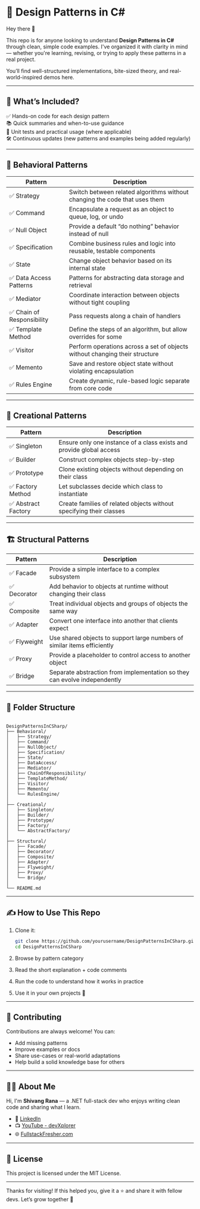 
# 🎯 Design Patterns in C#

Hey there 👋

This repo is for anyone looking to understand **Design Patterns in C#** through clean, simple code examples. I've organized it with clarity in mind — whether you're learning, revising, or trying to apply these patterns in a real project.

You’ll find well-structured implementations, bite-sized theory, and real-world-inspired demos here.

---

## 🚀 What’s Included?

✅ Hands-on code for each design pattern  
📚 Quick summaries and when-to-use guidance  
🧪 Unit tests and practical usage (where applicable)  
🛠️ Continuous updates (new patterns and examples being added regularly)

---

## 🔁 Behavioral Patterns

| Pattern | Description |
|--------|-------------|
| ✅ Strategy | Switch between related algorithms without changing the code that uses them |
| ✅ Command | Encapsulate a request as an object to queue, log, or undo |
| ✅ Null Object | Provide a default “do nothing” behavior instead of null |
| ✅ Specification | Combine business rules and logic into reusable, testable components |
| ✅ State | Change object behavior based on its internal state |
| ✅ Data Access Patterns | Patterns for abstracting data storage and retrieval |
| ✅ Mediator | Coordinate interaction between objects without tight coupling |
| ✅ Chain of Responsibility | Pass requests along a chain of handlers |
| ✅ Template Method | Define the steps of an algorithm, but allow overrides for some |
| ✅ Visitor | Perform operations across a set of objects without changing their structure |
| ✅ Memento | Save and restore object state without violating encapsulation |
| ✅ Rules Engine | Create dynamic, rule-based logic separate from core code |

---

## 🔨 Creational Patterns

| Pattern | Description |
|--------|-------------|
| ✅ Singleton | Ensure only one instance of a class exists and provide global access |
| ✅ Builder | Construct complex objects step-by-step |
| ✅ Prototype | Clone existing objects without depending on their class |
| ✅ Factory Method | Let subclasses decide which class to instantiate |
| ✅ Abstract Factory | Create families of related objects without specifying their classes |

---

## 🏗️ Structural Patterns

| Pattern | Description |
|--------|-------------|
| ✅ Facade | Provide a simple interface to a complex subsystem |
| ✅ Decorator | Add behavior to objects at runtime without changing their class |
| ✅ Composite | Treat individual objects and groups of objects the same way |
| ✅ Adapter | Convert one interface into another that clients expect |
| ✅ Flyweight | Use shared objects to support large numbers of similar items efficiently |
| ✅ Proxy | Provide a placeholder to control access to another object |
| ✅ Bridge | Separate abstraction from implementation so they can evolve independently |

---

## 🧭 Folder Structure

```

DesignPatternsInCSharp/
├── Behavioral/
│   ├── Strategy/
│   ├── Command/
│   ├── NullObject/
│   ├── Specification/
│   ├── State/
│   ├── DataAccess/
│   ├── Mediator/
│   ├── ChainOfResponsibility/
│   ├── TemplateMethod/
│   ├── Visitor/
│   ├── Memento/
│   └── RulesEngine/
│
├── Creational/
│   ├── Singleton/
│   ├── Builder/
│   ├── Prototype/
│   ├── Factory/
│   └── AbstractFactory/
│
├── Structural/
│   ├── Facade/
│   ├── Decorator/
│   ├── Composite/
│   ├── Adapter/
│   ├── Flyweight/
│   ├── Proxy/
│   └── Bridge/
│
└── README.md

````

---

## ✍️ How to Use This Repo

1. Clone it:
   ```bash
   git clone https://github.com/yourusername/DesignPatternsInCSharp.git
   cd DesignPatternsInCSharp
   ````

2. Browse by pattern category
3. Read the short explanation + code comments
4. Run the code to understand how it works in practice
5. Use it in your own projects 🚀

---

## 🤝 Contributing

Contributions are always welcome!
You can:

* Add missing patterns
* Improve examples or docs
* Share use-cases or real-world adaptations
* Help build a solid knowledge base for others

---

## 🙋‍♂️ About Me

Hi, I'm **Shivang Rana** — a .NET full-stack dev who enjoys writing clean code and sharing what I learn.

* 🔗 [LinkedIn]([https://www.linkedin.com/in/your-profile/](https://www.linkedin.com/in/shivangrana123/))
* 📺 [YouTube - devXplorer](https://www.youtube.com/@devXplorer)
* 🌐 [FullstackFresher.com](https://fullstackfresher.com)

---

## 📄 License

This project is licensed under the MIT License.

---

Thanks for visiting!
If this helped you, give it a ⭐ and share it with fellow devs. Let’s grow together 🙌

